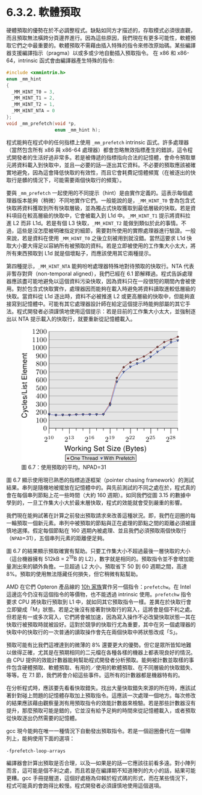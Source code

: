 # 6.3.2. 軟體預取

硬體預取的優勢在於不必調整程式。缺點如同方才描述的，存取模式必須很直觀，而且預取無法橫跨分頁邊界進行。因為這些原因，我們現在有更多可能性，軟體預取它們之中最重要的。軟體預取不需藉由插入特殊的指令來修改原始碼。某些編譯器支援編譯指示（pragma）以或多或少地自動插入預取指令。
在 x86 和 x86-64，intrinsic 函式會由編譯器產生特殊的指令:

```c
#include <xmmintrin.h>
enum _mm_hint
{
  _MM_HINT_T0 = 3,
  _MM_HINT_T1 = 2,
  _MM_HINT_T2 = 1,
  _MM_HINT_NTA = 0
};
void _mm_prefetch(void *p,
                  enum _mm_hint h);
```

程式能夠在程式中的任何指標上使用 `_mm_prefetch` intrinsic 函式。許多處理器（當然包含所有 x86 與 x86-64 處理器）都會忽略無效指標產生的錯誤，這令程式開發者的生活好過非常多。若是被傳遞的指標指向合法的記憶體，會命令預取單元將資料載入到快取中，並且––必要的話––逐出其它資料。不必要的預取應該被確實地避免，因為這會降低快取的有效性，而且它會耗費記憶體頻寬（在被逐出的快取行是髒的情況下，可能需要兩個快取行的頻寬）。

要與 `_mm_prefetch` 一起使用的不同提示（hint）是由實作定義的。這表示每個處理器版本能夠（稍微）不同地實作它們。一般能說的是，`_MM_HINT_T0` 會為包含式快取將資料獲取到所有快取層級，並為獨占式快取獲取到最低層級的快取。若是資料項目在較高層級的快取中，它會被載入到 L1d 中。`_MM_HINT_T1` 提示將資料拉進 L2 而非 L1d。若是有個 L3 快取，`_MM_HINT_T2` 能做到類似於此的事情。不過，這些是沒怎麼被明確指定的細節，需要對所使用的實際處理器進行驗證。一般來說，若是資料在使用 `_MM_HINT_T0` 之後立刻被用到就沒錯。當然這要求 L1d 快取大小要大得足以容納所有被預取的資料。若是立即被使用的工作集大小太大，將所有東西預取到 L1d 就是個壞點子，而應該使用其它兩種提示。

第四種提示，`_MM_HINT_NTA` 能夠吩咐處理器特殊地對待預取的快取行。NTA 代表非暫存對齊（non-temporal aligned），我們已經在 6.1 節解釋過。程式告訴處理器應該盡可能地避免以這個資料污染快取，因為資料只在一段很短的期間內會被使用。對於包含式快取實作，處理器因而能夠在載入時避免將資料讀取進較低層級的快取。當資料從 L1d 逐出時，資料不必被推進 L2 或更高層級的快取中，但能夠直接寫到記憶體中。可能有其它處理器設計師在給定這個提示時能夠部屬的其它手法。程式開發者必須謹慎地使用這個提示：若是目前的工作集大小太大，並強制逐出以 NTA 提示載入的快取行，就要重新從記憶體載入。

<figure>
  <img src="../../assets/figure-6.7.png" alt="圖 6.7：使用預取的平均，NPAD=31">
  <figcaption>圖 6.7：使用預取的平均，NPAD=31</figcaption>
</figure>

圖 6.7 顯示使用現已熟悉的指標追逐框架（pointer chasing framework）的測試結果。串列是隨機地被擺放在記憶體中的。與先前測試的不同之處在於，程式真的會在每個串列節點上花一些時間（大約 160 週期）。如同我們從圖 3.15 的數據中學到的，一旦工作集大小大於最末層快取，程式的效能就會受到嚴重的影響。

我們現在能夠試著在計算之前發出預取請求來改善這種狀況。即，我們在迴圈的每一輪預取一個新元素。串列中被預取的節點與正在處理的節點之間的距離必須被謹慎地選擇。假定每個節點在 160 週期內被處理、並且我們必須預取兩個快取行（`NPAD`=31），五個串列元素的距離便足夠。

圖 6.7 的結果顯示預取確實有幫助。只要工作集大小不超過最後一層快取的大小（這台機器擁有 512kB = 2<sup>19</sup>B 的 L2），數字就是相同的。預取指令並不會增加能量測出來的額外負擔。一旦超過 L2 大小，預取省下 50 到 60 週期之間，高達 8%。預取的使用無法隱藏任何損失，但它稍微有點幫助。

AMD 在它們 Opteron 產品線的 [10h 家族](https://en.wikipedia.org/wiki/AMD_10h)實作另一個指令：`prefetchw`。在 Intel 這邊迄今仍沒有這個指令的等價物，也不能透過 intrinsic 使用。`prefetchw` 指令要求 CPU 將快取行預取到 L1 中，就如同其它預取指令一樣。差異在於快取行會立即變成「M」狀態。若是之後沒有接著對快取行的寫入，這將會是個不利之處。但若是有一或多次寫入，它們將會被加速，因為寫入操作不必改變快取狀態––其在快取行被預取時就被設好。這對於競爭的快取行尤為重要，其中在另一個處理器的快取中的快取行的一次普通的讀取操作會先在兩個快取中將狀態改成「S」。

預取可能有比我們這裡達到的微薄的 8% 還要更大的優勢。但它是眾所皆知地難以做得正確，尤其是在預期相同的二元檔在各種各樣的機器上都表現良好的情況。由 CPU 提供的效能計數器能夠幫助程式開發者分析預取。能夠被計數並取樣的事件包含硬體預取、軟體預取、有用的／使用的軟體預取、在不同層級的快取錯失、等等。在 7.1 節，我們將會介紹這些事件。這所有的計數器都是機器特有的。

在分析程式時，應該要先看看快取錯失。找出大量快取錯失來源的所在時，應該試著針對碰上問題的記憶體存取加上預取指令。這應該一次處理一個地方。每次修改的結果應該藉由觀察量測有用預取指令的效能計數器來檢驗。若是那些計數器沒有提升，那麼預取可能是錯的，它並沒有給予足夠的時間來從記憶體載入，或者預取從快取逐出仍然需要的記憶體。

gcc 現今能夠在唯一一種情況下自動發出預取指令。若是一個迴圈疊代在一個陣列上，能夠使用下面的選項：

`-fprefetch-loop-arrays`

編譯器會計算出預取是否合理，以及––如果是的話––它應該往前看多遠。對小陣列而言，這可能是個不利之處，而且若是在編譯期不知道陣列的大小的話，結果可能更糟。gcc 手冊提醒道，這個好處極為仰賴於程式碼的形式，而在某些情況下，程式可能真的會跑得比較慢。程式開發者必須謹慎地使用這個選項。

